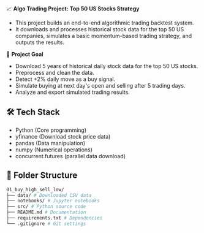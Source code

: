 📈 **Algo Trading Project: Top 50 US Stocks Strategy**

- This project builds an end-to-end algorithmic trading backtest system.
- It downloads and processes historical stock data for the top 50 US companies, simulates a basic momentum-based trading strategy, and outputs the results.

🚀 **Project Goal**

- Download 5 years of historical daily stock data for the top 50 US stocks.
- Preprocess and clean the data.
- Detect +2% daily move as a buy signal.
- Simulate buying at next day's open and selling after 5 trading days.
- Analyze and export simulated trading results.

## 🛠 **Tech Stack**

- Python (Core programming)
- yfinance (Download stock price data)
- pandas (Data manipulation)
- numpy (Numerical operations)
- concurrent.futures (parallel data download)

## 📂 **Folder Structure**

```bash
01_buy_high_sell_low/
├── data/ # Downloaded CSV data
├── notebooks/ # Jupyter notebooks
├── src/ # Python source code
├── README.md # Documentation
├── requirements.txt # Dependencies
└── .gitignore # Git settings
```
